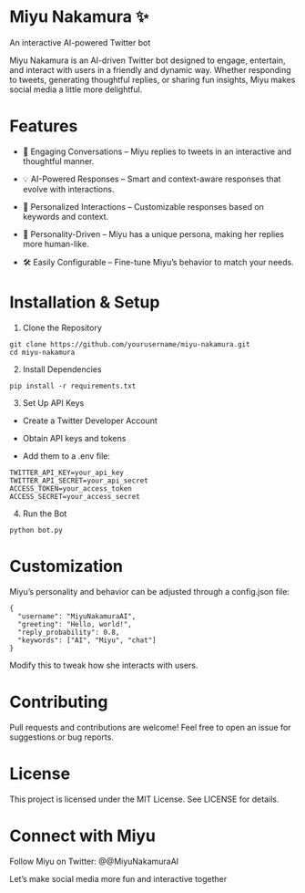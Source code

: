 # Miyu Nakamura ✨

An interactive AI-powered Twitter bot

Miyu Nakamura is an AI-driven Twitter bot designed to engage, entertain, and interact with users in a friendly and dynamic way. Whether responding to tweets, generating thoughtful replies, or sharing fun insights, Miyu makes social media a little more delightful.

# Features

- 💬 Engaging Conversations – Miyu replies to tweets in an interactive and thoughtful manner.

- 💡 AI-Powered Responses – Smart and context-aware responses that evolve with interactions.

- 🎨 Personalized Interactions – Customizable responses based on keywords and context.

- 🎤 Personality-Driven – Miyu has a unique persona, making her replies more human-like.

- 🛠️ Easily Configurable – Fine-tune Miyu’s behavior to match your needs.

# Installation & Setup

1. Clone the Repository
```
git clone https://github.com/yourusername/miyu-nakamura.git
cd miyu-nakamura
```
2. Install Dependencies
```
pip install -r requirements.txt
```
3. Set Up API Keys

- Create a Twitter Developer Account

- Obtain API keys and tokens

- Add them to a .env file:
```
TWITTER_API_KEY=your_api_key
TWITTER_API_SECRET=your_api_secret
ACCESS_TOKEN=your_access_token
ACCESS_SECRET=your_access_secret
```
4. Run the Bot
```
python bot.py
```
# Customization

Miyu’s personality and behavior can be adjusted through a config.json file:
```
{
  "username": "MiyuNakamuraAI",
  "greeting": "Hello, world!",
  "reply_probability": 0.8,
  "keywords": ["AI", "Miyu", "chat"]
}
```
Modify this to tweak how she interacts with users.

# Contributing

Pull requests and contributions are welcome! Feel free to open an issue for suggestions or bug reports.

# License

This project is licensed under the MIT License. See LICENSE for details.

# Connect with Miyu

Follow Miyu on Twitter: @@MiyuNakamuraAI

Let’s make social media more fun and interactive together
